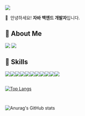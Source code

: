 
<img src="https://capsule-render.vercel.app/api?type=Cylinder&color=auto&height=200&section=header&text=Jenny's%20GitHub&fontSize=90"/>

👋  안녕하세요! **자바 백엔드 개발자**입니다.  


## **👩 About Me**  
   <a href="https://yeees.tistory.com/" target="_blank"><img src="https://img.shields.io/badge/Blog-000000?style=flat&logo=Tistory&logoColor=white"/></a>
   <a href="yocu1784@gmail.com" target="_blank"><img src="https://img.shields.io/badge/yocu1784@gmail.com-EA4335?style=flat&logo=Gmail&logoColor=white"/></a>

## **💪 Skills**
<div style="display: flex; flex-direction: row;">
    <img src="https://img.shields.io/badge/Java-007396?style=flat&logo=Java&logoColor=white" />
    <img src="https://img.shields.io/badge/Springboot-6DB33F?style=flat&logo=springboot&logoColor=white" />
    <img src="https://img.shields.io/badge/spring Security-6DB33F?style=flat&logo=springsecurity&logoColor=white" />
    <img src="https://img.shields.io/badge/amazon AWS-232F3E?style=flat&logo=amazonaws&logoColor=white" />
    <img src="https://img.shields.io/badge/amazon AWS-232F3E?style=flat&logo=amazonaws&logoColor=white" />
    <img src="https://img.shields.io/badge/intelliJ IDEA-000000?style=flat&logo=intellijidea&logoColor=white" />
    <img src="https://img.shields.io/badge/JPA-000000?style=flat&logo=jpa&logoColor=white" />
    <img src="https://img.shields.io/badge/Thymeleaf-005F0F?style=flat&logo=thymeleaf&logoColor=white" />
    <img src="https://img.shields.io/badge/linux-FCC624?style=flat&logo=linux&logoColor=white" />
    <img src="https://img.shields.io/badge/Travis CI-3EAAAF?style=flat&logo=travisci&logoColor=white" />
        <img src="https://img.shields.io/badge/swagger-85EA2D?style=flat&logo=swagger&logoColor=white" />
	
</div>
</br>

﻿[![Top Langs](https://github-readme-stats.vercel.app/api/top-langs/?username=hyeonju-kim&langs_count=10&layout=compact&theme=light)](https://github.com/hyeonju-kim)

 </br>

![Anurag's GitHub stats](https://github-readme-stats.vercel.app/api?username=hyeonju-kim&show_icons=true&theme=buefy)




